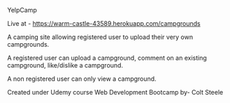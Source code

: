 YelpCamp

Live at - https://warm-castle-43589.herokuapp.com/campgrounds

A camping site allowing registered user to upload their very own campgrounds.

A registered user can upload a campground, comment on an existing campground, like/dislike a campground.

A non registered user can only view a campground.

Created under Udemy course Web Development Bootcamp by- Colt Steele
